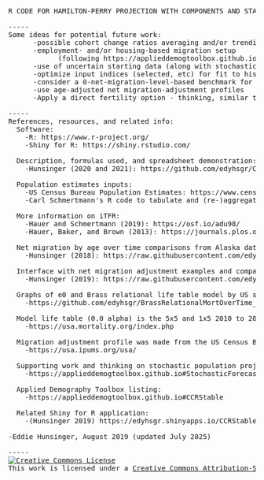 <pre>
R CODE FOR HAMILTON-PERRY PROJECTION WITH COMPONENTS AND STABLE POPULATION INFORMATION

-----
Some ideas for potential future work: 
      -possible cohort change ratios averaging and/or trending (on longer time series of single-year data)
      -employment- and/or housing-based migration setup
            (following https://applieddemogtoolbox.github.io/Toolbox/#EmplPopHousProj)
      -use of uncertain starting data (along with stochastic option) as a potential way to manage uncertain from Differential Privacy on inputs
      -optimize input indices (selected, etc) for fit to historical data (to better see/understand best-possible) (may not be helpful, but may be interesting)
      -consider a 0-net-migration-level-based benchmark for gross migration adjustment
      -use age-adjusted net migration-adjustment profiles  
      -Apply a direct fertility option - thinking, similar to mortality, setting by initial and end-step or time series rule - to offer as alternative to iTFR
      
-----
References, resources, and related info: 
  Software: 
    -R: https://www.r-project.org/
    -Shiny for R: https://shiny.rstudio.com/

  Description, formulas used, and spreadsheet demonstration: 
    -Hunsinger (2020 and 2021): https://github.com/edyhsgr/CCRStable/tree/master/Oct2020Presentation 
  
  Population estimates inputs: 
    -US Census Bureau Population Estimates: https://www.census.gov/programs-surveys/popest.html
    -Carl Schmertmann's R code to tabulate and (re-)aggregate US Census Bureau's American Community Survey estimates by demographic characteristics: https://github.com/schmert/bonecave/blob/master/demography-US-congressional-districts/population-pyramids-by-party.R 
    
  More information on iTFR: 
    -Hauer and Schmertmann (2019): https://osf.io/adu98/
    -Hauer, Baker, and Brown (2013): https://journals.plos.org/plosone/article?id=10.1371/journal.pone.0067226

  Net migration by age over time comparisons from Alaska data: 
    -Hunsinger (2018): https://raw.githubusercontent.com/edyhsgr/AKMigrationProfiles/refs/heads/master/AKMigrationProfiles_app.R 
    
  Interface with net migration adjustment examples and comparisons: 
    -Hunsinger (2019): https://raw.githubusercontent.com/edyhsgr/NetMigrationAdjustCompare/refs/heads/master/app.R  
    
  Graphs of e0 and Brass relational life table model by US state: 
    -https://github.com/edyhsgr/BrassRelationalMortOverTime_USAStates 
    
  Model life table (0.0 alpha) is the 5x5 and 1x5 2010 to 2014 life tables for selected states from the United States Mortality Database:
    -https://usa.mortality.org/index.php
    
  Migration adjustment profile was made from the US Census Bureau's 2013 to 2017 American Community Survey Public Use Microdata Sample, accessed via IPUMS USA, University of Minnesota: 
    -https://usa.ipums.org/usa/

  Supporting work and thinking on stochastic population projection: 
    -https://applieddemogtoolbox.github.io#StochasticForecast

  Applied Demography Toolbox listing: 
    -https://applieddemogtoolbox.github.io#CCRStable

  Related Shiny for R application: 
    -(Hunsinger 2019) https://edyhsgr.shinyapps.io/CCRStable_California/
    
-Eddie Hunsinger, August 2019 (updated July 2025)

-----
<a rel="license" href="http://creativecommons.org/licenses/by-sa/3.0/"><img alt="Creative Commons License" style="border-width:0" src="https://i.creativecommons.org/l/by-sa/3.0/88x31.png" /></a><br />This work is licensed under a <a rel="license" href="https://creativecommons.org/licenses/by-sa/3.0/igo/">Creative Commons Attribution-ShareAlike 3.0 International License</a>.
</pre>
